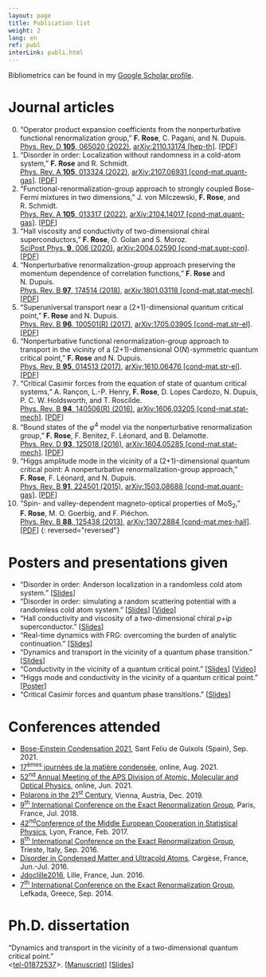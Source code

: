 ```yaml
---
layout: page
title: Publication list
weight: 2
lang: en
ref: publ
interLink: publi.html
---
```


Bibliometrics can be found in my [Google Scholar profile](https://scholar.google.com/citations?user=Vw_RiCgAAAAJ).

<!--
# Prepublications


0. “Operator product expansion coefficients from the nonperturbative functional renormalization group,” **F.&nbsp;Rose**, C.&nbsp;Pagani, and N.&nbsp;Dupuis.  
[arXiv:2110.13174 [hep-th]](https://arxiv.org/abs/2110.13174). 
{: reversed="reversed"}
-->

# Journal articles

0. “Operator product expansion coefficients from the nonperturbative functional renormalization group,” **F.&nbsp;Rose**, C.&nbsp;Pagani, and N.&nbsp;Dupuis.  
[Phys. Rev. D **105**, 065020 (2022)](https://doi.org/10.1103/PhysRevD.105.065020),
[arXiv:2110.13174 [hep-th]](https://arxiv.org/abs/2110.13174). [[PDF]({{site.baseurl}}/docs/PhysRevD.105.065020.pdf)]
0. “Disorder in order: Localization without randomness in a cold-atom system,” **F.&nbsp;Rose** and R.&nbsp;Schmidt.  
[Phys. Rev. A **105**, 013324 (2022)](https://doi.org/10.1103/PhysRevA.105.013324), [arXiv:2107.06931 [cond-mat.quant-gas]](https://arxiv.org/abs/2107.06931). [[PDF]({{site.baseurl}}/docs/PhysRevA.105.013324.pdf)]
0.  “Functional-renormalization-group approach to strongly coupled Bose-Fermi mixtures in two dimensions,” J.&nbsp;von&nbsp;Milczewski, **F.&nbsp;Rose**, and R.&nbsp;Schmidt.  
[Phys. Rev. A **105**, 013317 (2022)](https://doi.org/10.1103/PhysRevA.105.013317), [arXiv:2104.14017 [cond-mat.quant-gas]](https://arxiv.org/abs/2104.14017). [[PDF]({{site.baseurl}}/docs/PhysRevA.105.013317.pdf)] 
0.  “Hall viscosity and conductivity of two-dimensional chiral superconductors,” **F.&nbsp;Rose**, O.&nbsp;Golan and S.&nbsp;Moroz.  
[SciPost Phys. **9**, 006 (2020)](https://doi.org/10.21468/SciPostPhys.9.1.006), 
[arXiv:2004.02590 [cond-mat.supr-con]](https://arxiv.org/abs/2004.02590).   [[PDF]({{site.baseurl}}/docs/SciPostPhys_9_1_006.pdf)]
0. “Nonperturbative renormalization-group approach preserving the momentum dependence of correlation functions,” **F.&nbsp;Rose** and N.&nbsp;Dupuis.  
[Phys. Rev. B **97**, 174514 (2018)](https://doi.org/10.1103/PhysRevB.97.174514), [arXiv:1801.03118 [cond-mat.stat-mech]](https://arxiv.org/abs/1801.03118). [[PDF]({{site.baseurl}}/docs/PhysRevB.97.174514.pdf)]
0. “Superuniversal transport near a (2+1)-dimensional quantum critical point,” **F.&nbsp;Rose** and N.&nbsp;Dupuis.  
 [Phys. Rev. B **96**, 100501(R) (2017)](https://dx.doi.org/10.1103/PhysRevB.96.100501), [arXiv:1705.03905 [cond-mat.str-el]](https://arxiv.org/abs/1705.03905). [[PDF]({{site.baseurl}}/docs/PhysRevB.96.100501.pdf)]
0. “Nonperturbative functional renormalization-group approach to transport in the vicinity of a (2+1)-dimensional O(*N*)-symmetric quantum critical point,” **F.&nbsp;Rose** and N.&nbsp;Dupuis.  
 [Phys. Rev. B **95**, 014513 (2017)](https://dx.doi.org/10.1103/PhysRevB.95.014513), [arXiv:1610.06476 [cond-mat.str-el]](https://arxiv.org/abs/1610.06476). [[PDF]({{site.baseurl}}/docs/PhysRevB.95.014513.pdf)]
0. “Critical Casimir forces from the equation of state of quantum critical systems,” A.&nbsp;Rançon, L.-P.&nbsp;Henry, **F.&nbsp;Rose**, D.&nbsp;Lopes&nbsp;Cardozo, N.&nbsp;Dupuis, P.&nbsp;C.&nbsp;W.&nbsp;Holdsworth, and T.&nbsp;Roscilde.  
 [Phys. Rev. B **94**, 140506(R) (2016)](https://dx.doi.org/10.1103/PhysRevB.94.140506), [arXiv:1606.03205 [cond-mat.stat-mech]](https://arxiv.org/abs/1606.03205). [[PDF]({{site.baseurl}}/docs/PhysRevB.94.140506.pdf)]
0. “Bound states of the *φ*<sup>4</sup> model via the nonperturbative renormalization group,” **F.&nbsp;Rose**, F.&nbsp;Benitez, F.&nbsp;Léonard, and B.&nbsp;Delamotte.  
 [Phys. Rev. D **93**, 125018 (2016)](https://dx.doi.org/10.1103/PhysRevD.93.125018), [arXiv:1604.05285 [cond-mat.stat-mech]](https://arxiv.org/abs/1604.05285). [[PDF]({{site.baseurl}}/docs/PhysRevD.93.125018.pdf)]
0. “Higgs amplitude mode in the vicinity of a (2+1)-dimensional quantum critical point: A nonperturbative renormalization-group approach,” **F.&nbsp;Rose**, F.&nbsp;Léonard, and N.&nbsp;Dupuis.  
 [Phys. Rev. B **91**, 224501 (2015)](https://dx.doi.org/10.1103/PhysRevB.91.224501), [arXiv:1503.08688 [cond-mat.quant-gas]](https://arxiv.org/abs/1503.08688). [[PDF]({{site.baseurl}}/docs/PhysRevB.91.224501.pdf)]
0. “Spin- and valley-dependent magneto-optical properties of MoS<sub>2</sub>,” **F.&nbsp;Rose**, M.&nbsp;O.&nbsp;Goerbig, and F.&nbsp;Piéchon.  
 [Phys. Rev. B **88**, 125438 (2013)](https://dx.doi.org/10.1103/PhysRevB.88.125438), [arXiv:1307.2884 [cond-mat.mes-hall]](https://arxiv.org/abs/1307.2884). [[PDF]({{site.baseurl}}/docs/PhysRevB.88.125438.pdf)]
{: reversed="reversed"}


# Posters and presentations given

* “Disorder in order: Anderson localization in a randomless cold atom system.” [[Slides]({{site.baseurl}}/docs/rose_groupSem20.pdf)]
* “Disorder in order: simulating a random scattering potential with a randomless cold atom system.” [[Slides]({{site.baseurl}}/docs/rose_vienna19.pdf)] [[Video](https://www.youtube.com/watch?v=3MMhnhb2H9Y)]
* “Hall conductivity and viscosity of a two-dimensional chiral *p*+i*p* superconductor.” [[Slides]({{site.baseurl}}/docs/rose_retreat19.pdf)]
* “Real-time dynamics with FRG: overcoming the burden of analytic continuation.” [[Slides]({{site.baseurl}}/docs/rose_erg18.pdf)]
* “Dynamics and transport in the vicinity of a quantum phase transition.” [[Slides]({{site.baseurl}}/docs/seminar_munchen.pdf)]
* “Conductivity in the vicinity of a quantum critical point.” [[Slides]({{site.baseurl}}/docs/rose_erg16.pdf)] [[Video](https://indico.ictp.it/event/7608/session/2/contribution/42/material/video/0.link)]
* “Higgs mode and conductivity in the vicinity of a quantum critical point.” [[Poster]({{site.baseurl}}/docs/poster_cargese.pdf)]
* “Critical Casimir forces and quantum phase transitions.” [[Slides]({{site.baseurl}}/docs/rose_casimir.pdf)]

# Conferences attended

* [Bose-Einstein Condensation 2021](https://bec2021.org), Sant Feliu de Guixols (Spain), Sep. 2021.
* [17<sup>èmes</sup> journées de la matière condensée](https://jmc17.sciencesconf.org), online, Aug. 2021.
* [52<sup>nd</sup> Annual Meeting of the APS Division of Atomic, Molecular and Optical Physics](http://meetings.aps.org/Meeting/DAMOP21), online, Jun. 2021.
* [Polarons in the 21<sup>st</sup> Century](https://www.esi.ac.at/events/e25/), Vienna, Austria, Dec. 2019.
* [9<sup>th</sup> International Conference on the Exact Renormalization Group](https://erg2018.sciencesconf.org), Paris, France, Jul. 2018.
* [42<sup>nd</sup>Conference of the Middle European Cooperation in Statistical Physics](https://meco42.sciencesconf.org), Lyon, France, Feb. 2017.
* [8<sup>th</sup> International Conference on the Exact Renormalization Group](https://indico.ictp.it/event/7608/), Trieste, Italy, Sep. 2016.
* [Disorder in Condensed Matter and Ultracold Atoms](https://dcmua2016.sciencesconf.org), Cargèse, France, Jun.-Jul. 2016.
* [Jdoclille2016](https://jdoclille2016.sciencesconf.org), Lille, France, Jun. 2016.
* [7<sup>th</sup> International Conference on the Exact Renormalization Group](http://erg2014.phys.uoa.gr), Lefkada, Greece, Sep. 2014.



# Ph.D. dissertation

“Dynamics and transport in the vicinity of a two-dimensional quantum critical point.”  
<[tel-01872537](https://tel.archives-ouvertes.fr/tel-01872537)>. [[Manuscript]({{site.baseurl}}/docs/Rose_manuscrit.pdf)] [[Slides]({{site.baseurl}}/docs/soutenance_rose.pdf)]

